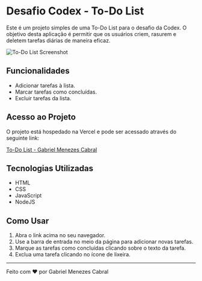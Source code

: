 # Desafio Codex - To-Do List

Este é um projeto simples de uma To-Do List para o desafio da Codex. O objetivo desta aplicação é permitir que os usuários criem, rasurem e deletem tarefas diárias de maneira eficaz.

![To-Do List Screenshot](https://i.imgur.com/z6vsWvU.png)

## Funcionalidades

- Adicionar tarefas à lista.
- Marcar tarefas como concluídas.
- Excluir tarefas da lista.

## Acesso ao Projeto

O projeto está hospedado na Vercel e pode ser acessado através do seguinte link:

[To-Do List - Gabriel Menezes Cabral](https://codex-to-do-list-gabriel-menezes.vercel.app/)

## Tecnologias Utilizadas

- HTML
- CSS
- JavaScript
- NodeJS

## Como Usar

1. Abra o link acima no seu navegador.
2. Use a barra de entrada no meio da página para adicionar novas tarefas.
3. Marque as tarefas como concluídas clicando sobre o texto da tarefa.
4. Exclua uma tarefa clicando no ícone de lixeira.

---

Feito com ❤️ por Gabriel Menezes Cabral
